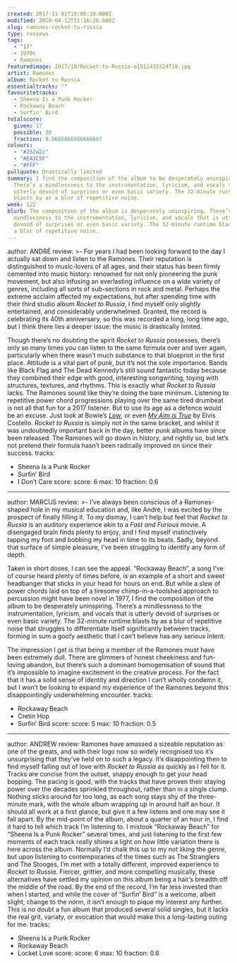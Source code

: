 ```yaml
---
created: 2017-11-01T18:00:18.000Z
modified: 2020-04-12T11:16:26.000Z
slug: ramones-rocket-to-russia
type: reviews
tags:
  - "17"
  - 1970s
  - Ramones
featuredimage: 2017/10/Rocket-to-Russia-e1512435324718.jpg
artist: Ramones
album: Rocket to Russia
essentialtracks: ""
favouritetracks:
  - Sheena Is a Punk Rocker
  - Rockaway Beach
  - Surfin' Bird
totalscore:
  given: 17
  possible: 30
  fraction: 0.5666666666666667
colours:
  - "#252a2c"
  - "#EA3C5F"
  - "#FFF"
pullquote: Drastically limited
summary: I find the composition of the album to be desperately uninspiring.
  There’s a mindlessness to the instrumentation, lyricism, and vocals that is
  utterly devoid of surprises or even basic variety. The 32-minute runtime
  blasts by as a blur of repetitive noise.
week: 122
blurb: The composition of the album is desperately uninspiring. There’s a
  mindlessness to the instrumentation, lyricism, and vocals that is utterly
  devoid of surprises or even basic variety. The 32-minute runtime blasts by as
  a blur of repetitive noise.
---
```

author: ANDRÉ
review: >-
  For years I had been looking forward to the day I actually sat down and listen
  to the Ramones. Their reputation is distinguished to music-lovers of all ages,
  and their status has been firmly cemented into music history: renowned for not
  only pioneering the punk movement, but also infusing an everlasting influence
  on a wide variety of genres, including all sorts of sub-sections in rock and
  metal. Perhaps the extreme acclaim affected my expectations, but after
  spending time with their third studio album *Rocket to Russia*, I find myself
  only slightly entertained, and considerably underwhelmed. Granted, the record
  is celebrating its 40th anniversary, so this was recorded a long, long time
  ago, but I think there lies a deeper issue: the music is drastically limited.

  Though there’s no doubting the spirit *Rocket to Russia* possesses, there’s only so many times you can listen to the same formula over and over again, particularly when there wasn’t much substance to that blueprint in the first place. Attitude is a vital part of punk, but it’s not the sole importance. Bands like Black Flag and The Dead Kennedy’s still sound fantastic today because they combined their edge with good, interesting songwriting, toying with structures, textures, and rhythms. This is exactly what *Rocket to Russia* lacks. The Ramones sound like they’re doing the bare minimum. Listening to repetitive power chord progressions playing over the same tired drumbeat is not all that fun for a 2017 listener. But to use its age as a defence would be an excuse. Just look at Bowie’s [*Low*](<https://audioxide.com/reviews/david-bowie-low/>), or even [*My Aim is True*](<https://audioxide.com/reviews/elvis-costello-my-aim-is-true/>) by Elvis Costello. *Rocket to Russia* is simply not in the same bracket, and whilst it was undoubtedly important back in the day, better punk albums have since been released. The Ramones will go down in history, and rightly so, but let’s not pretend their formula hasn’t been radically improved on since their success.
tracks:
  - Sheena Is a Punk Rocker
  - ­­Surfin’ Bird
  - ­­I Don’t Care
score:
  score: 6
  max: 10
  fraction: 0.6
---
author: MARCUS
review: >-
  I’ve always been conscious of a Ramones-shaped hole in my musical education
  and, like André, I was excited by the prospect of finally filling it. To my
  dismay, I can’t help but feel that *Rocket to Russia* is an auditory
  experience akin to a *Fast and Furious* movie. A disengaged brain finds plenty
  to enjoy, and I find myself instinctively tapping my foot and bobbing my head
  in time to its beats. Sadly, beyond that surface of simple pleasure, I’ve been
  struggling to identify any form of depth.

  Taken in short doses, I can see the appeal. “Rockaway Beach”, a song I’ve of course heard plenty of times before, is an example of a short and sweet headbanger that sticks in your head for hours on end. But while a slew of power chords laid on top of a tiresome chimp-in-a-toolshed approach to percussion might have been novel in 1977, I find the composition of the album to be desperately uninspiring. There’s a mindlessness to the instrumentation, lyricism, and vocals that is utterly devoid of surprises or even basic variety. The 32-minute runtime blasts by as a blur of repetitive noise that struggles to differentiate itself significantly between tracks, forming in sum a goofy aesthetic that I can’t believe has any serious intent.

  The impression I get is that being a member of the Ramones must have been extremely dull. There are glimmers of honest cheekiness and fun-loving abandon, but there’s such a dominant homogenisation of sound that it’s impossible to imagine excitement in the creative process. For the fact that it has a solid sense of identity and direction I can’t wholly condemn it, but I won’t be looking to expand my experience of the Ramones beyond this disappointingly underwhelming encounter.
tracks:
  - Rockaway Beach
  - ­­Cretin Hop
  - ­­Surfin’ Bird
score:
  score: 5
  max: 10
  fraction: 0.5
---
author: ANDREW
review: Ramones have amassed a sizeable reputation as one of the greats, and
  with their logo now so widely recognised too it’s unsurprising that they’ve
  held on to such a legacy. It’s disappointing then to find myself falling out
  of love with *Rocket to Russia* as quickly as I fell for it. Tracks are
  concise from the outset, snappy enough to get your head bopping. The pacing is
  good, with the tracks that have proven their staying power over the decades
  sprinkled throughout, rather than in a single clump. Nothing sticks around for
  too long, as each song stays shy of the three-minute mark, with the whole
  album wrapping up in around half an hour. It should all work at a first
  glance, but give it a few listens and one may see it fall apart. By the
  mid-point of the album, about a quarter of an hour in, I find it hard to tell
  which track I’m listening to. I mistook “Rockaway Beach” for “Sheena Is a Punk
  Rocker” several times, and just listening to the first few moments of each
  track really shines a light on how little variation there is here across the
  album. Normally I’d chalk this up to my not liking the genre, but upon
  listening to contemporaries of the times such as The Stranglers and The
  Stooges, I’m met with a totally different, improved experience to *Rocket to
  Russia*. Fiercer, grittier, and more compelling musically, these alternatives
  have settled my opinion on this album being a hair’s breadth off the middle of
  the road. By the end of the record, I’m far less invested than when I started,
  and while the cover of “Surfin’ Bird” is a welcome, albeit slight, change to
  the norm, it isn’t enough to pique my interest any further. This is no doubt a
  fun album that produced several solid singles, but it lacks the real grit,
  variaty, or evocation that would make this a long-lasting outing for me.
tracks:
  - Sheena Is a Punk Rocker
  - ­­Rockaway Beach
  - ­­Locket Love
score:
  score: 6
  max: 10
  fraction: 0.6
